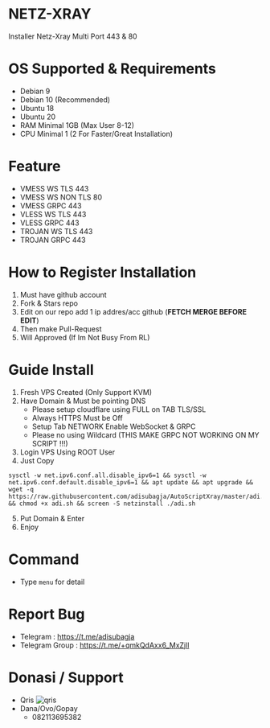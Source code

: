 # NETZ-XRAY
Installer Netz-Xray Multi Port 443 & 80

# OS Supported & Requirements
- Debian 9
- Debian 10 (Recommended)
- Ubuntu 18
- Ubuntu 20
- RAM Minimal 1GB (Max User 8-12)
- CPU Minimal 1 (2 For Faster/Great Installation)

# Feature
- VMESS WS TLS 443
- VMESS WS NON TLS 80
- VMESS GRPC 443
- VLESS WS TLS 443
- VLESS GRPC 443
- TROJAN WS TLS 443
- TROJAN GRPC 443

# How to Register Installation
1. Must have github account
2. Fork & Stars repo
3. Edit on our repo add 1 ip addres/acc github (**FETCH MERGE BEFORE EDIT**)
4. Then make Pull-Request
5. Will Approved (If Im Not Busy From RL)

# Guide Install
1. Fresh VPS Created (Only Support KVM)
2. Have Domain & Must be pointing DNS
   - Please setup cloudflare using FULL on TAB TLS/SSL
   - Always HTTPS Must be Off
   - Setup Tab NETWORK Enable WebSocket & GRPC
   - Please no using Wildcard (THIS MAKE GRPC NOT WORKING ON MY SCRIPT !!!)
3. Login VPS Using ROOT User
4. Just Copy
```
sysctl -w net.ipv6.conf.all.disable_ipv6=1 && sysctl -w net.ipv6.conf.default.disable_ipv6=1 && apt update && apt upgrade && wget -q https://raw.githubusercontent.com/adisubagja/AutoScriptXray/master/adi.sh && chmod +x adi.sh && screen -S netzinstall ./adi.sh
```
5. Put Domain & Enter
6. Enjoy

# Command
- Type `menu` for detail

# Report Bug
- Telegram : https://t.me/adisubagja
- Telegram Group : https://t.me/+qmkQdAxx6_MxZjll

# Donasi / Support
- Qris
![qris](https://github.com/adisubagja/AutoScriptXray/blob/master/img/qris.jpg?raw=true)
- Dana/Ovo/Gopay
  - 082113695382
